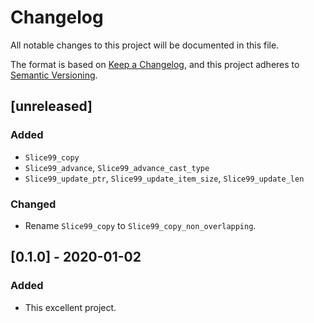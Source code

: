 # Changelog
All notable changes to this project will be documented in this file.

The format is based on [Keep a Changelog](https://keepachangelog.com/en/1.0.0/),
and this project adheres to [Semantic Versioning](https://semver.org/spec/v2.0.0.html).

## [unreleased]

### Added

 - `Slice99_copy`
 - `Slice99_advance`, `Slice99_advance_cast_type`
 - `Slice99_update_ptr`, `Slice99_update_item_size`, `Slice99_update_len`

### Changed

 - Rename `Slice99_copy` to `Slice99_copy_non_overlapping`.

## [0.1.0] - 2020-01-02

### Added

 - This excellent project.
